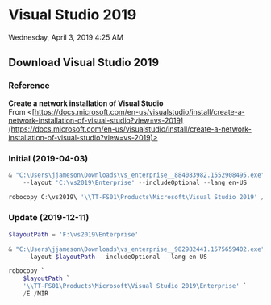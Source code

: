 ﻿# Visual Studio 2019

Wednesday, April 3, 2019
4:25 AM

## Download Visual Studio 2019

### Reference

**Create a network installation of Visual Studio**\
From <[https://docs.microsoft.com/en-us/visualstudio/install/create-a-network-installation-of-visual-studio?view=vs-2019](https://docs.microsoft.com/en-us/visualstudio/install/create-a-network-installation-of-visual-studio?view=vs-2019)>

### Initial (2019-04-03)

```PowerShell
& "C:\Users\jjameson\Downloads\vs_enterprise__884083982.1552908495.exe" `
    --layout 'C:\vs2019\Enterprise' --includeOptional --lang en-US

robocopy C:\vs2019\ '\\TT-FS01\Products\Microsoft\Visual Studio 2019' /E /MIR
```

### Update (2019-12-11)

```PowerShell
$layoutPath = 'F:\vs2019\Enterprise'

& "C:\Users\jjameson\Downloads\vs_enterprise__982982441.1575659402.exe" `
    --layout $layoutPath --includeOptional --lang en-US

robocopy `
    $layoutPath `
    '\\TT-FS01\Products\Microsoft\Visual Studio 2019\Enterprise' `
    /E /MIR
```
